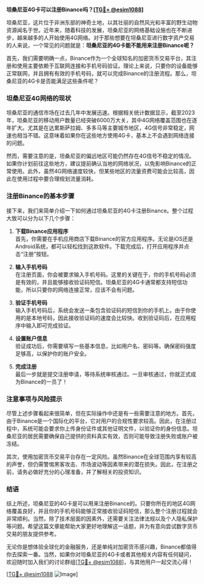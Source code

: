 **坦桑尼亚4G卡可以注册Binance吗？[[TG💪+ @esim1088](https://t.me/s/esim1088)]**

坦桑尼亚，这片位于非洲东部的神奇土地，以其壮丽的自然风光和丰富的野生动物资源闻名于世。近年来，随着科技的发展，坦桑尼亚的网络基础设施也在不断进步，越来越多的人开始使用4G网络。对于那些想要在坦桑尼亚进行数字资产交易的人来说，一个常见的问题就是：**坦桑尼亚的4G卡能不能用来注册Binance呢？**

首先，我们需要明确一点，Binance作为一个全球知名的加密货币交易平台，其注册和使用主要依赖于互联网连接和手机号码验证。理论上来说，只要你的设备能够正常联网，并且拥有有效的手机号码，就可以完成Binance的注册流程。那么，坦桑尼亚的4G卡是否能满足这些条件呢？

### 坦桑尼亚4G网络的现状

坦桑尼亚的通信市场在过去几年中发展迅速。根据相关统计数据显示，截至2023年，坦桑尼亚的移动用户数量已经突破6000万大关，其中4G网络覆盖范围也在逐年扩大。尤其是在达累斯萨拉姆、多多马等主要城市地区，4G信号非常稳定，网速也相当不错。这意味着如果你在这些地方使用4G卡，基本上不会遇到网络连接的问题。

然而，需要注意的是，坦桑尼亚的偏远地区可能仍然存在4G信号不稳定的情况。如果你计划前往这些地方，建议提前确认当地的网络状况，以免影响Binance的正常使用。此外，虽然4G网络速度较快，但某些地区的流量资费可能会比较高，因此在使用过程中要合理规划流量消耗。

### 注册Binance的基本步骤

接下来，我们来简单介绍一下如何通过坦桑尼亚的4G卡注册Binance。整个过程大致可以分为以下几个步骤：

1. **下载Binance应用程序**  
   首先，你需要在手机应用商店下载Binance的官方应用程序。无论是iOS还是Android系统，都可以轻松找到这款软件。下载完成后，打开应用程序并点击“注册”按钮。

2. **输入手机号码**  
   在注册页面，你会被要求输入手机号码。这里的关键在于，你的手机号码必须是有效的，并且能够接收验证码短信。坦桑尼亚的4G卡通常都支持短信功能，所以只要你的网络连接正常，应该不会有问题。

3. **验证手机号码**  
   输入手机号码后，系统会发送一条包含验证码的短信到你的手机上。由于你使用的是本地号码，因此接收验证码的速度会比较快。收到验证码后，在应用程序中输入即可完成验证。

4. **设置账户信息**  
   验证成功后，你需要填写一些基本信息，比如用户名、密码等。确保密码强度足够高，以保护你的账户安全。

5. **完成注册**  
   最后一步就是提交注册申请，等待系统审核通过。一旦审核通过，你就正式成为Binance的一员了！

### 注意事项与风险提示

尽管上述步骤看起来很简单，但在实际操作中还是有一些需要注意的地方。首先，由于Binance是一个国际化的平台，它对用户的合规性要求较高。因此，在注册过程中，系统可能会要求你上传身份证件或其他证明文件，以验证你的身份信息。坦桑尼亚的居民需要确保自己提供的资料真实有效，否则可能导致注册失败或账户被冻结。

其次，使用加密货币交易平台存在一定风险。虽然Binance在全球范围内享有较高的声誉，但仍需警惕黑客攻击、市场波动等因素带来的潜在损失。因此，在注册之前，请务必做好充分的心理准备，并了解相关的投资知识。

### 结语

综上所述，坦桑尼亚的4G卡是可以用来注册Binance的。只要你所在的地区4G网络覆盖良好，并且你的手机号码能够正常接收验证码短信，那么整个注册过程就会非常顺利。当然，除了技术层面的因素外，还需要关注法律法规以及个人隐私保护等问题。希望这篇文章能帮助大家更好地理解这一话题，并为有意向尝试数字货币交易的朋友提供参考。

无论你是想体验全球化的金融服务，还是单纯对加密货币感兴趣，Binance都值得你去探索一番。当然，如果你对坦桑尼亚的4G卡或者其他相关内容有任何疑问，欢迎随时加入我们的讨论群组[[TG💪+ @esim1088](https://t.me/s/esim1088)]，与其他用户一起交流心得！

[[TG💪+ @esim1088](https://t.me/s/esim1088) ![Image](https://i.postimg.cc/4NQfJmqS/Snipaste-2025-05-13-00-14-12.png)]